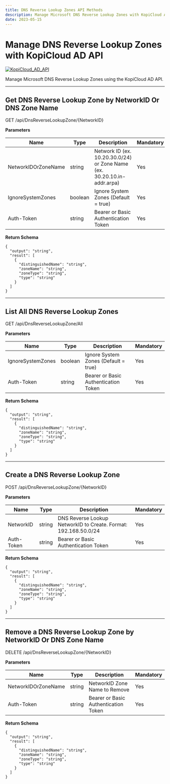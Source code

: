 ```yaml
---
title: DNS Reverse Lookup Zones API Methods
description: Manage Microsoft DNS Reverse Lookup Zones with KopiCloud AD API
date: 2023-05-15
---
```


# Manage DNS Reverse Lookup Zones with KopiCloud AD API
[![KopiCloud_AD_API](https://img.shields.io/badge/kopiCloud_ad-v1.0+-blueviolet.svg)](https://www.kopicloud-ad-api.com)

Manage Microsoft DNS Reverse Lookup Zones using the KopiCloud AD API.

----

## Get DNS Reverse Lookup Zone by NetworkID Or DNS Zone Name
<span class="btn-get">GET</span> /api/DnsReverseLookupZone/{NetworkID}

**Parameters**

| Name                | Type    | Description                                                             | Mandatory |
| ------------------- | ------- | ----------------------------------------------------------------------- | --------- |
| NetworkIDOrZoneName | string  | Network ID (ex. 10.20.30.0/24) or Zone Name (ex. 30.20.10.in-addr.arpa) | Yes       |
| IgnoreSystemZones   | boolean | Ignore System Zones (Default = true)                                    | Yes       |
| Auth-Token          | string  | Bearer or Basic Authentication Token                                    | Yes       |

**Return Schema**

```
{
  "output": "string",
  "result": [
    {
      "distinguishedName": "string",
      "zoneName": "string",
      "zoneType": "string",
      "type": "string"
    }
  ]
}
```

----

## List All DNS Reverse Lookup Zones
<span class="btn-get">GET</span> /api/DnsReverseLookupZone/All

**Parameters**

| Name              | Type    | Description                          | Mandatory |
| ----------------- | ------- | ------------------------------------ | --------- |
| IgnoreSystemZones | boolean | Ignore System Zones (Default = true) | Yes       |
| Auth-Token        | string  | Bearer or Basic Authentication Token | Yes       |

**Return Schema**

```
{
  "output": "string",
  "result": [
    {
      "distinguishedName": "string",
      "zoneName": "string",
      "zoneType": "string",
      "type": "string"
    }
  ]
}
```

----


## Create a DNS Reverse Lookup Zone
<span class="btn-post">POST</span> /api/DnsReverseLookupZone/{NetworkID}

**Parameters**

| Name       | Type   | Description                                                     | Mandatory |
| ---------- | ------ | --------------------------------------------------------------- | --------- |
| NetworkID  | string | DNS Reverse Lookup NetworkID to Create. Format: 192.168.50.0/24 | Yes       |
| Auth-Token | string | Bearer or Basic Authentication Token                            | Yes       |

**Return Schema**

```
{
  "output": "string",
  "result": [
    {
      "distinguishedName": "string",
      "zoneName": "string",
      "zoneType": "string",
      "type": "string"
    }
  ]
}
```

----

## Remove a DNS Reverse Lookup Zone by NetworkID Or DNS Zone Name
<span class="btn-delete">DELETE</span> /api/DnsReverseLookupZone/{NetworkID}

**Parameters**

| Name                | Type   | Description                          | Mandatory |
| ------------------- | ------ | ------------------------------------ | --------- |
| NetworkIDOrZoneName | string | NetworkID Zone Name to Remove        | Yes       |
| Auth-Token          | string | Bearer or Basic Authentication Token | Yes       |

**Return Schema**

```
{
  "output": "string",
  "result": [
    {
      "distinguishedName": "string",
      "zoneName": "string",
      "zoneType": "string",
      "type": "string"
    }
  ]
}
```


